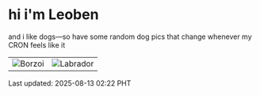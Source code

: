 # hi i'm Leoben

and i like dogs—so have some random dog pics that change whenever my CRON feels like it

|  |  |
|--------|----------|
| ![Borzoi](https://random-dog-vercel.vercel.app/api/random-borzoi?v=1755022968) | ![Labrador](https://random-dog-vercel.vercel.app/api/random-labrador?v=1755022968) |

Last updated: 2025-08-13 02:22 PHT
